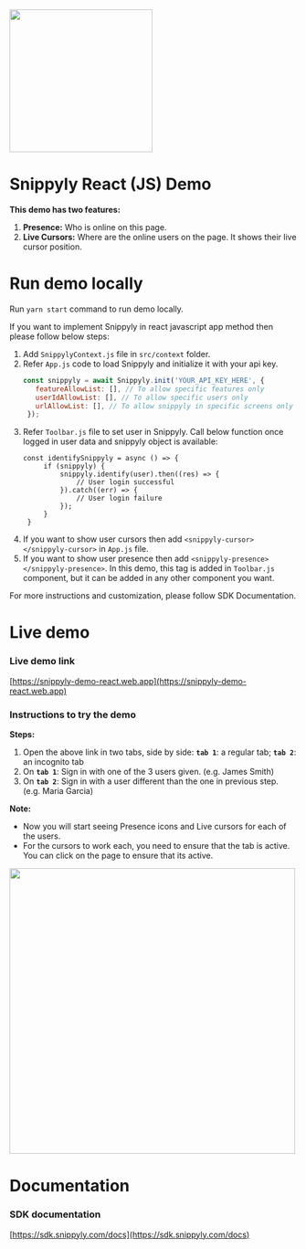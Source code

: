 <img src="https://snippyly.com/assets/logo/logo_colored_black.svg" width="250">


# Snippyly React (JS) Demo
**This demo has two features:**
1. **Presence:** Who is online on this page.
2. **Live Cursors:** Where are the online users on the page. It shows their live cursor position.

# Run demo locally

Run `yarn start` command to run demo locally.

If you want to implement Snippyly in react javascript app method then please follow below steps:

1. Add `SnippylyContext.js` file in `src/context` folder.
2. Refer `App.js` code to load Snippyly and initialize it with your api key.
   ```js
   const snippyly = await Snippyly.init('YOUR_API_KEY_HERE', {
      featureAllowList: [], // To allow specific features only
      userIdAllowList: [], // To allow specific users only
      urlAllowList: [], // To allow snippyly in specific screens only
    }); 
   ```
3. Refer `Toolbar.js` file to set user in Snippyly. Call below function once logged in user data and snippyly object is available:
   ```JS
   const identifySnippyly = async () => {
        if (snippyly) {
            snippyly.identify(user).then((res) => {
                // User login successful
            }).catch((err) => {
                // User login failure
            });
        }
    }
   ```
4. If you want to show user cursors then add `<snippyly-cursor></snippyly-cursor>` in `App.js` file.
5. If you want to show user presence then add `<snippyly-presence></snippyly-presence>`. In this demo, this tag is added in `Toolbar.js` component, but it can be added in any other component you want.

For more instructions and customization, please follow SDK Documentation.

# Live demo

### Live demo link
[https://snippyly-demo-react.web.app](https://snippyly-demo-react.web.app)

### Instructions to try the demo

**Steps:**
1. Open the above link in two tabs, side by side: **`tab 1`**: a regular tab; **`tab 2`**: an incognito tab
2. On **`tab 1`**: Sign in with one of the 3 users given. (e.g. James Smith)
3. On **`tab 2`**: Sign in with a user different than the one in previous step. (e.g. Maria Garcia)

**Note:**
* Now you will start seeing Presence icons and Live cursors for each of the users.
* For the cursors to work each, you need to ensure that the tab is active. You can click on the page to ensure that its active.

<img src="https://snippyly.com/assets/images/react-demo.gif" width="500">



# Documentation

### SDK documentation
[https://sdk.snippyly.com/docs](https://sdk.snippyly.com/docs)

